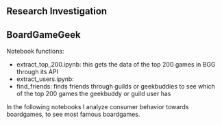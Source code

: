 ## Research Investigation

## BoardGameGeek

Notebook functions:

- extract_top_200.ipynb: this gets the data of the top 200 games in BGG through its API
- extract_users.ipynb:
- find_friends: finds friends through guilds or geekbuddies to see which of the top 200 games the geekbuddy or guild user has

In the following notebooks I analyze consumer behavior towards boardgames, to see most famous boardgames. 
